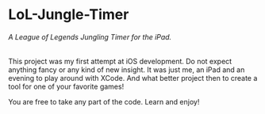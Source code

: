 # LoL-Jungle-Timer
###### A League of Legends Jungling Timer for the iPad.

This project was my first attempt at iOS development. Do not expect anything fancy or any kind of new insight.
It was just me, an iPad and an evening to play around with XCode. And what better project then to create a tool for
one of your favorite games!

You are free to take any part of the code. Learn and enjoy!
